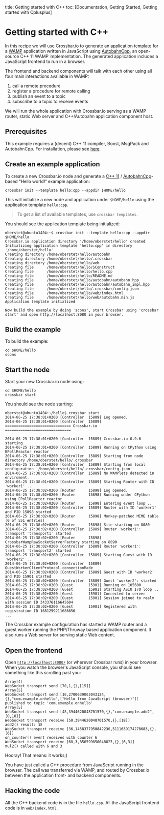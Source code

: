 title: Getting started with C++
toc: [Documentation, Getting Started, Getting started with Cplusplus]

# Getting started with C++

In this recipe we will use Crossbar.io to generate an application template for a [WAMP](http://wamp.ws/) application written in JavaScript using [AutobahnCpp](https://github.com/tavendo/AutobahnCpp), an open-source C++ 11 WAMP implementation. The generated application includes a JavaScript frontend to run in a browser.

The frontend and backend components will talk with each other using all four main interactions available in WAMP:

1. call a remote procedure
2. register a procedure for remote calling
3. publish an event to a topic
4. subscribe to a topic to receive events

We will run the whole application with Crossbar.io serving as a WAMP router, static Web server and C++/Autobahn application component host.

## Prerequisites

This example requires a (decent) C++ 11 compiler, Boost, MsgPack and AutobahnCpp. For installation, please see [here](https://github.com/tavendo/AutobahnCpp#building).

## Create an example application

To create a new Crossbar.io node and generate a [C++ 11](http://www.php.net/) / [AutobahnCpp](https://github.com/voryx/Thruway)-based "Hello world!" example application:

    crossbar init --template hello:cpp --appdir $HOME/hello

This will initialize a new node and application under `$HOME/hello` using the application template `hello:cpp`.

> To get a list of available templates, use `crossbar templates`.

You should see the application template being initialized:

```console
oberstet@ubuntu1404:~$ crossbar init --template hello:cpp --appdir $HOME/hello
Crossbar.io application directory '/home/oberstet/hello' created
Initializing application template 'hello:cpp' in directory '/home/oberstet/hello'
Creating directory /home/oberstet/hello/autobahn
Creating directory /home/oberstet/hello/.crossbar
Creating directory /home/oberstet/hello/web
Creating file      /home/oberstet/hello/SConstruct
Creating file      /home/oberstet/hello/hello.cpp
Creating file      /home/oberstet/hello/README.md
Creating file      /home/oberstet/hello/autobahn/autobahn.hpp
Creating file      /home/oberstet/hello/autobahn/autobahn_impl.hpp
Creating file      /home/oberstet/hello/.crossbar/config.json
Creating file      /home/oberstet/hello/web/index.html
Creating file      /home/oberstet/hello/web/autobahn.min.js
Application template initialized

Now build the example by doing 'scons', start Crossbar using 'crossbar start' and open http://localhost:8080 in your browser.
```

## Build the example

To build the example:

    cd $HOME/hello
    scons

## Start the node

Start your new Crossbar.io node using:

    cd $HOME/hello
    crossbar start

You should see the node starting:

```console
oberstet@ubuntu1404:~/hello$ crossbar start
2014-06-25 17:38:01+0200 [Controller  15889] Log opened.
2014-06-25 17:38:01+0200 [Controller  15889] ============================== Crossbar.io ==============================

2014-06-25 17:38:01+0200 [Controller  15889] Crossbar.io 0.9.6 starting
2014-06-25 17:38:01+0200 [Controller  15889] Running on CPython using EPollReactor reactor
2014-06-25 17:38:01+0200 [Controller  15889] Starting from node directory /home/oberstet/hello/.crossbar
2014-06-25 17:38:01+0200 [Controller  15889] Starting from local configuration '/home/oberstet/hello/.crossbar/config.json'
2014-06-25 17:38:01+0200 [Controller  15889] No WAMPlets detected in enviroment.
2014-06-25 17:38:01+0200 [Controller  15889] Starting Router with ID 'worker1' ..
2014-06-25 17:38:02+0200 [Router      15898] Log opened.
2014-06-25 17:38:02+0200 [Router      15898] Running under CPython using EPollReactor reactor
2014-06-25 17:38:02+0200 [Router      15898] Entering event loop ..
2014-06-25 17:38:02+0200 [Controller  15889] Router with ID 'worker1' and PID 15898 started
2014-06-25 17:38:02+0200 [Router      15898] Monkey-patched MIME table (0 of 551 entries)
2014-06-25 17:38:02+0200 [Router      15898] Site starting on 8080
2014-06-25 17:38:02+0200 [Controller  15889] Router 'worker1': transport 'transport1' started
2014-06-25 17:38:02+0200 [Router      15898] CrossbarWampRawSocketServerFactory starting on 8090
2014-06-25 17:38:02+0200 [Controller  15889] Router 'worker1': transport 'transport2' started
2014-06-25 17:38:02+0200 [Controller  15889] Starting Guest with ID 'worker2' ..
2014-06-25 17:38:02+0200 [Controller  15889] GuestWorkerClientProtocol.connectionMade
2014-06-25 17:38:02+0200 [Controller  15889] Guest with ID 'worker2' and PID 15901 started
2014-06-25 17:38:02+0200 [Controller  15889] Guest 'worker2': started
2014-06-25 17:38:02+0200 [Guest       15901] Running on 105600
2014-06-25 17:38:02+0200 [Guest       15901] Starting ASIO I/O loop ..
2014-06-25 17:38:02+0200 [Guest       15901] Connected to server
2014-06-25 17:38:02+0200 [Guest       15901] Session joined to realm with session ID 343376116645604
2014-06-25 17:38:02+0200 [Guest       15901] Registered with registration ID 1681259211686656
...
```

The Crossbar example configuration has started a WAMP router and a guest worker running the PHP/Thruway based application component. It also runs a Web server for serving static Web content.


## Open the frontend

Open [`http://localhost:8080/`](http://localhost:8080/) (or wherever Crossbar runs) in your browser. When you watch the browser's JavaScript console, you should see something like this scrolling past you:

```
Array[4]
WebSocket transport send [70,1,{},[15]]
Array[5]
WebSocket transport send [16,2700639003043124,{},"com.example.onhello",["Hello from JavaScript (browser)"]]
published to topic 'com.example.onhello'
Array[5]
WebSocket transport send [48,3944620048701570,{},"com.example.add2",[0,18]]
WebSocket transport receive [50,3944620048701570,{},[18]]
add2() result: 18
WebSocket transport receive [36,1458377950842230,5111639174278683,{},[6]]
on_counter() event received with counter 6
WebSocket transport receive [68,3,850599850048825,{},[6,3]]
mul2() called with 6 and 3
```

Hooray! That means: it works;)

You have just called a C++ procedure from JavaScript running in the browser. The call was transferred via WAMP, and routed by Crossbar.io between the application front- and backend components.

## Hacking the code

All the C++ backend code is in the file `hello.cpp`. All the JavaScript frontend code is in `web/index.html`.
